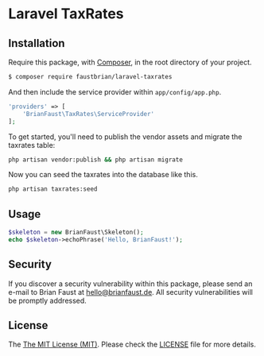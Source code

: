 # Laravel TaxRates

## Installation

Require this package, with [Composer](https://getcomposer.org/), in the root directory of your project.

``` bash
$ composer require faustbrian/laravel-taxrates
```

And then include the service provider within `app/config/app.php`.

``` php
'providers' => [
    'BrianFaust\TaxRates\ServiceProvider'
];
```

To get started, you'll need to publish the vendor assets and migrate the taxrates table:

```bash
php artisan vendor:publish && php artisan migrate
```

Now you can seed the taxrates into the database like this.

```bash
php artisan taxrates:seed
```

## Usage

``` php
$skeleton = new BrianFaust\Skeleton();
echo $skeleton->echoPhrase('Hello, BrianFaust!');
```

## Security

If you discover a security vulnerability within this package, please send an e-mail to Brian Faust at hello@brianfaust.de. All security vulnerabilities will be promptly addressed.

## License

The [The MIT License (MIT)](LICENSE). Please check the [LICENSE](LICENSE) file for more details.
